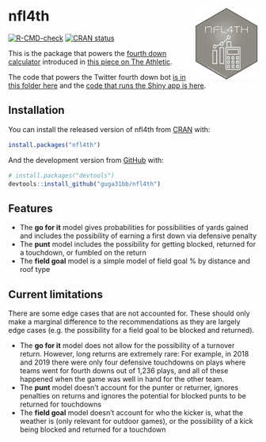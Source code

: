 
<!-- README.md is generated from README.Rmd. Please edit that file -->

# **nfl4th** <img src="man/figures/logo.png" align="right" width="25%" min-width="120px"/>

<!-- badges: start -->

[![R-CMD-check](https://github.com/guga31bb/nfl4th/workflows/R-CMD-check/badge.svg)](https://github.com/guga31bb/nfl4th/actions)
[![CRAN
status](https://www.r-pkg.org/badges/version/nfl4th)](https://CRAN.R-project.org/package=nfl4th)
<!-- badges: end -->

This is the package that powers the [fourth down
calculator](https://rbsdm.com/stats/fourth_calculator) introduced in
[this piece on The
Athletic](https://theathletic.com/2144214/2020/10/28/nfl-fourth-down-decisions-the-math-behind-the-leagues-new-aggressiveness/).

The code that powers the Twitter fourth down bot [is in this folder
here](https://github.com/guga31bb/fourth_calculator/tree/main/bot) and
the [code that runs the Shiny app is
here](https://github.com/guga31bb/fourth_calculator/blob/main/app.R).

## Installation

You can install the released version of nfl4th from
[CRAN](https://CRAN.R-project.org) with:

``` r
install.packages("nfl4th")
```

And the development version from [GitHub](https://github.com/) with:

``` r
# install.packages("devtools")
devtools::install_github("guga31bb/nfl4th")
```

## Features

  - The **go for it** model gives probabilities for possibilities of
    yards gained and includes the possibility of earning a first down
    via defensive penalty
  - The **punt** model includes the possibility for getting blocked,
    returned for a touchdown, or fumbled on the return
  - The **field goal** model is a simple model of field goal % by
    distance and roof type

## Current limitations

There are some edge cases that are not accounted for. These should only
make a marginal difference to the recommendations as they are largely
edge cases (e.g. the possibility for a field goal to be blocked and
returned).

  - The **go for it** model does not allow for the possibility of a
    turnover return. However, long returns are extremely rare: For
    example, in 2018 and 2019 there were only four defensive touchdowns
    on plays where teams went for fourth downs out of 1,236 plays, and
    all of these happened when the game was well in hand for the other
    team.
  - The **punt** model doesn’t account for the punter or returner,
    ignores penalties on returns and ignores the potential for blocked
    punts to be returned for touchdowns
  - The **field goal** model doesn’t account for who the kicker is, what
    the weather is (only relevant for outdoor games), or the possibility
    of a kick being blocked and returned for a touchdown
